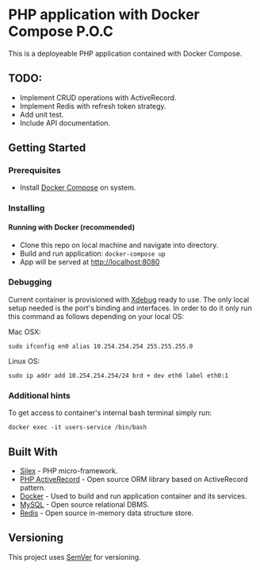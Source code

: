 # PHP application with Docker Compose P.O.C

This is a deployeable PHP application contained with Docker Compose.

## TODO:

- Implement CRUD operations with ActiveRecord.
- Implement Redis with refresh token strategy.
- Add unit test.
- Include API documentation.

## Getting Started

### Prerequisites

- Install [Docker Compose](https://docs.docker.com/compose/install) on system.

### Installing

#### Running with Docker (recommended)

- Clone this repo on local machine and navigate into directory.
- Build and run application: ```docker-compose up```
- App will be served at [http://localhost:8080](http://localhost:8080)

### Debugging

Current container is provisioned with [Xdebug](https://xdebug.org) ready to use. The only local setup needed is the port's binding and interfaces.
In order to do it only run this command as follows depending on your local OS:

Mac OSX:

`sudo ifconfig en0 alias 10.254.254.254 255.255.255.0`

Linux OS:

`sudo ip addr add 10.254.254.254/24 brd + dev eth0 label eth0:1`

### Additional hints

To get access to container's internal bash terminal simply run:
  
  `docker exec -it users-service /bin/bash`

## Built With

* [Silex](https://silex.symfony.com) - PHP micro-framework.
* [PHP ActiveRecord](http://www.phpactiverecord.org) - Open source ORM library based on ActiveRecord pattern.
* [Docker](https://www.docker.com) - Used to build and run application container and its services.
* [MySQL](https://www.mysql.com) - Open source relational DBMS.
* [Redis](https://redis.io) - Open source in-memory data structure store.

## Versioning

This project uses [SemVer](http://semver.org) for versioning.
